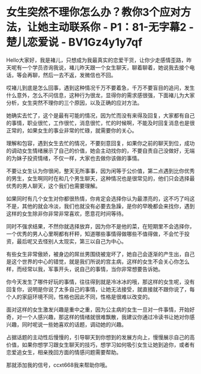 # 女生突然不理你怎么办？教你3个应对方法，让她主动联系你 - P1：81-无字幕2 - 楚儿恋爱说 - BV1Gz4y1y7qf

Hello大家好，我是褚儿，只想成为我最真实的恋爱干货，让你少走感情歪路，昨天呢有一个学员咨询我说，褚儿昨天跟一个女生聊天，聊着聊着，她说我去接个电话，等会再聊，然后一去不返，发微信也不回。

哎褚儿到底是怎么回事，遇到这种情况千万不要着急，千万不要盲目的追问，发生什么意外，怎么不问信息，这种行为很龙，显得你的需求感很强，下面褚儿为大家分析，女生突然不理你的三个原因，以及正确的应对方法。

她确实去忙了，这个是最有可能的情况，因为忙而没有来得及回复，大家都有自己的事情，职业很忙，工作很忙，消息很忙，忙的时候啊，不能及时回复消息也是很正常的，如果女生的事业非常的忙碌，就需要你的关心。

理解和包容，遇到女生去忙的情况，不要刻意回复，如果你之前的聊天到位，成功的调动女生情绪展示了自己的价值，她会主动找你的，不要自责自己没做好，无端的为妹子投资情绪，不仅一样，大家也去做你该做的事情。

不要让女生认为你很闲，整天无所事事，因为闲等于公价值，第二点遇到比你优秀的男生，女生啊同时在和几个男生聊天，这种情况也是很常见的，他们只会选择最优秀的男人聊天，这个我们也需要理解。

如果同时有几个女生对你都很热情，你肯定会选择你认为最漂亮的，这不巧了吗这不是，其他的就会冷淡，我们也就没有必要去急躁，是你的早晚都会来找你，遇到这样的女生除非你非常非常喜欢，愿意花时间等待。

同时不强求结果，不然你就选择放弃，因为你不是他的菜，在短期里不会选择你，一个优秀的男人心里啊都有杆秤，知道哪些事情得做哪些不值得做，不会忙于投资，最后呢又去怪别人太现实，第三以自己为中心。

有些女生非常傲娇，被身边的屌丝男围绕被宠坏了，她自己会逐渐的产生出，自己是这个世界的中心的错觉，就是我们所说的宫主病，这样的女生不会关心你怎么样，而经常以我，军事开头，说自己的事情，当你非常想要告诉她。

你今天发生了哪件好玩的事情，往往得到就是冷冰冰的哦，那这样的女生呢，没有回复你，说明是你说了太多自己的事情，让她无法接受，就直接就不跟你说了，每个人的家庭环境不同，性格也因此不同，性格是很难以改变的。

面对这样的女生激发兴趣是重中之重，因为公主病的女生一旦对一件事情，开始好奇，对一个人感兴趣，那这样的情绪就很难飘散，我建议你通过冷读书让她对你感兴趣，同时呢说一些她喜欢的话题，调动她的兴趣。

占据话题的主动性后慢慢的，引导聊天到你想到的发展方向上，慢慢展示自己的高价值，如果你想学习跟女生聊天的技巧，想学习如何吸引女生让她到追你，或者有恋爱追女生，相亲挽回方面的情感问题需要帮助。

那就添加我的信号，ccxt668我来帮助你哦。